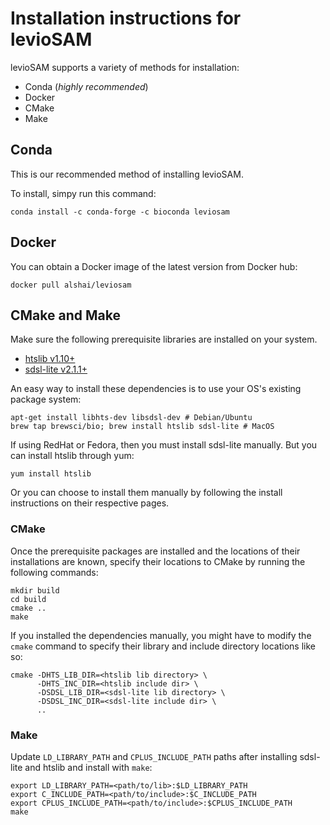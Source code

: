 # Installation instructions for levioSAM

levioSAM supports a variety of methods for installation:

- Conda (*highly recommended*)
- Docker
- CMake
- Make

## Conda

This is our recommended method of installing levioSAM.

To install, simpy run this command:

```
conda install -c conda-forge -c bioconda leviosam
```

## Docker

You can obtain a Docker image of the latest version from Docker hub:

```
docker pull alshai/leviosam
```

## CMake and Make


Make sure the following prerequisite libraries are installed on your system. 

- [htslib v1.10+](https://github.com/samtools/htslib)
- [sdsl-lite v2.1.1+](https://github.com/simongog/sdsl-lite/)

An easy way to install these dependencies is to use your OS's existing package system:
```
apt-get install libhts-dev libsdsl-dev # Debian/Ubuntu
brew tap brewsci/bio; brew install htslib sdsl-lite # MacOS
```

If using RedHat or Fedora, then you must install sdsl-lite manually. But you can install htslib through yum:
```
yum install htslib
```

Or you can choose to install them manually by following the install instructions on their respective pages.

### CMake 

Once the prerequisite packages are installed and the locations of their installations are known, specify their locations
to CMake by running the following commands:

```
mkdir build
cd build
cmake ..
make
```

If you installed the dependencies manually, you might have to modify the `cmake` command to specify their library and
include directory locations like so:
```
cmake -DHTS_LIB_DIR=<htslib lib directory> \
      -DHTS_INC_DIR=<htslib include dir> \
      -DSDSL_LIB_DIR=<sdsl-lite lib directory> \
      -DSDSL_INC_DIR=<sdsl-lite include dir> \
      ..
```

### Make

Update `LD_LIBRARY_PATH` and `CPLUS_INCLUDE_PATH` paths after installing sdsl-lite and htslib and install with `make`:

```
export LD_LIBRARY_PATH=<path/to/lib>:$LD_LIBRARY_PATH
export C_INCLUDE_PATH=<path/to/include>:$C_INCLUDE_PATH
export CPLUS_INCLUDE_PATH=<path/to/include>:$CPLUS_INCLUDE_PATH
make
```
